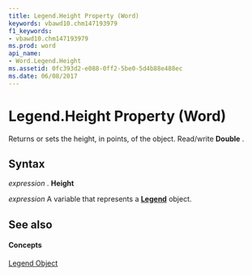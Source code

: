 ```yaml
---
title: Legend.Height Property (Word)
keywords: vbawd10.chm147193979
f1_keywords:
- vbawd10.chm147193979
ms.prod: word
api_name:
- Word.Legend.Height
ms.assetid: 0fc393d2-e088-0ff2-5be0-5d4b88e488ec
ms.date: 06/08/2017
---
```



# Legend.Height Property (Word)

Returns or sets the height, in points, of the object. Read/write  **Double** .


## Syntax

 _expression_ . **Height**

 _expression_ A variable that represents a **[Legend](Word.Legend.md)** object.


## See also


#### Concepts


[Legend Object](Word.Legend.md)

